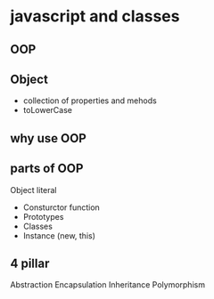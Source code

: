 # javascript and classes

## OOP

## Object

- collection of properties and mehods
- toLowerCase

## why use OOP

## parts of OOP
Object literal

- Consturctor function
- Prototypes
- Classes
- Instance (new, this)


## 4 pillar
Abstraction
Encapsulation
Inheritance
Polymorphism